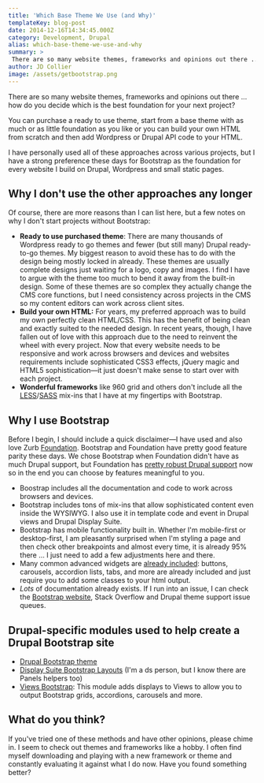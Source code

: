 ```yaml
---
title: 'Which Base Theme We Use (and Why)'
templateKey: blog-post
date: 2014-12-16T14:34:45.000Z
category: Development, Drupal
alias: which-base-theme-we-use-and-why
summary: > 
 There are so many website themes, frameworks and opinions out there ... how do you decide which is the best foundation for your next project?
author: JD Collier
image: /assets/getbootstrap.png
---
```


There are so many website themes, frameworks and opinions out there ... how do you decide which is the best foundation for your next project?

You can purchase a ready to use theme, start from a base theme with as much or as little foundation as you like or you can build your own HTML from scratch and then add Wordpress or Drupal API code to your HTML.

I have personally used all of these approaches across various projects, but I have a strong preference these days for Bootstrap as the foundation for every website I build on Drupal, Wordpress and small static pages.

Why I don't use the other approaches any longer
-----------------------------------------------

Of course, there are more reasons than I can list here, but a few notes on why I don't start projects without Bootstrap:

*   **Ready to use purchased theme**: There are many thousands of Wordpress ready to go themes and fewer (but still many) Drupal ready-to-go themes. My biggest reason to avoid these has to do with the design being mostly locked in already. These themes are usually complete designs just waiting for a logo, copy and images. I find I have to argue with the theme too much to bend it away from the built-in design. Some of these themes are so complex they actually change the CMS core functions, but I need consistency across projects in the CMS so my content editors can work across client sites.
*   **Build your own HTML:** For years, my preferred approach was to build my own perfectly clean HTML/CSS. This has the benefit of being clean and exactly suited to the needed design. In recent years, though, I have fallen out of love with this approach due to the need to reinvent the wheel with every project. Now that every website needs to be responsive and work across browsers and devices and websites requirements include sophisticated CSS3 effects, jQuery magic and HTML5 sophistication—it just doesn't make sense to start over with each project.
*   **Wonderful frameworks** like 960 grid and others don't include all the [LESS](http://getbootstrap.com/css/#less)/[SASS](http://getbootstrap.com/css/#sass) mix-ins that I have at my fingertips with Bootstrap.

Why I use Bootstrap
-------------------

Before I begin, I should include a quick disclaimer—I have used and also love Zurb [Foundation](http://foundation.zurb.com/). Bootstrap and Foundation have pretty good feature parity these days. We chose Bootstrap when Foundation didn't have as much Drupal support, but Foundation has [pretty robust Drupal support](https://www.drupal.org/project/zurb_foundation) now so in the end you can choose by features meaningful to you.

*   Boostrap includes all the documentation and code to work across browsers and devices.
*   Bootstrap includes tons of mix-ins that allow sophisticated content even inside the WYSIWYG. I also use it in template code and event in Drupal views and Drupal Display Suite.
*   Bootstrap has mobile functionality built in. Whether I'm mobile-first or desktop-first, I am pleasantly surprised when I'm styling a page and then check other breakpoints and almost every time, it is already 95% there ... I just need to add a few adjustments here and there.
*   Many common advanced widgets are [already included](http://getbootstrap.com/javascript/): buttons, carousels, accordion lists, tabs, and more are already included and just require you to add some classes to your html output.
*   _Lots_ of documentation already exists. If I run into an issue, I can check the [Bootstrap website](http://getbootstrap.com/), Stack Overflow and Drupal theme support issue queues.

Drupal-specific modules used to help create a Drupal Bootstrap site
-------------------------------------------------------------------

*   [Drupal Bootstrap theme](https://www.drupal.org/project/bootstrap)
*   [Display Suite Bootstrap Layouts](https://www.drupal.org/project/ds_bootstrap_layouts) (I'm a ds person, but I know there are Panels helpers too)
*   [Views Bootstrap](https://www.drupal.org/project/views_bootstrap): This module adds displays to Views to allow you to output Bootstrap grids, accordions, carousels and more.

What do you think?
------------------

If you've tried one of these methods and have other opinions, please chime in. I seem to check out themes and frameworks like a hobby. I often find myself downloading and playing with a new framework or theme and constantly evaluating it against what I do now. Have you found something better?